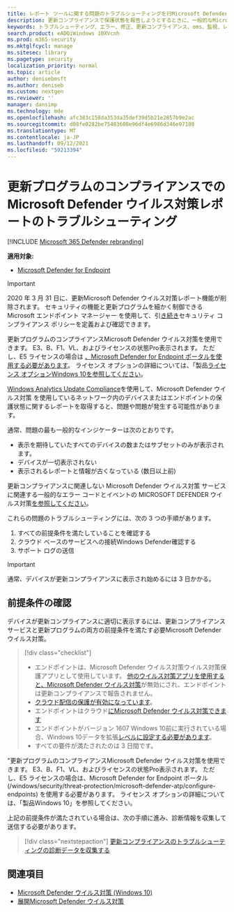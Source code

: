 ```yaml
---
title: レポート ツールに関する問題のトラブルシューティングを行Microsoft Defender ウイルス対策
description: 更新コンプライアンスで保護状態を報告しようとするときに、一般的なMicrosoft Defender ウイルス対策を特定して解決する
keywords: トラブルシューティング、エラー、修正、更新コンプライアンス、oms、監視、レポート、Microsoft Defender ウイルス対策
search.product: eADQiWindows 10XVcnh
ms.prod: m365-security
ms.mktglfcycl: manage
ms.sitesec: library
ms.pagetype: security
localization_priority: normal
ms.topic: article
author: denisebmsft
ms.author: deniseb
ms.custom: nextgen
ms.reviewer: ''
manager: dansimp
ms.technology: mde
ms.openlocfilehash: afc383c158da353da35def39d5b21e2857b9e2ac
ms.sourcegitcommit: d08fe0282be75483608e96df4e6986d346e97180
ms.translationtype: MT
ms.contentlocale: ja-JP
ms.lasthandoff: 09/12/2021
ms.locfileid: "59213394"
---
```

# <a name="troubleshoot-microsoft-defender-antivirus-reporting-in-update-compliance"></a>更新プログラムのコンプライアンスでの Microsoft Defender ウイルス対策レポートのトラブルシューティング

[!INCLUDE [Microsoft 365 Defender rebranding](../../includes/microsoft-defender.md)]


**適用対象:**

- [Microsoft Defender for Endpoint](/microsoft-365/security/defender-endpoint/)

> [!IMPORTANT]
> 2020 年 3 月 31 日に、更新Microsoft Defender ウイルス対策レポート機能が削除されます。 セキュリティの機能と更新プログラムを細かく制御できる Microsoft エンドポイント マネージャー を使用して、引[き続き](https://www.microsoft.com/microsoft-365/microsoft-endpoint-manager)セキュリティ コンプライアンス ポリシーを定義および確認できます。

更新プログラムのコンプライアンスMicrosoft Defender ウイルス対策を使用できます。 E3、B、F1、VL、およびライセンスの状態Pro表示されます。 ただし、E5 ライセンスの場合は [、Microsoft Defender for Endpoint ポータルを使用する必要があります](/windows/security/threat-protection/microsoft-defender-atp/configure-endpoints)。 ライセンス オプションの詳細については、「製品[ライセンス オプションWindows 10を参照してください](https://www.microsoft.com/licensing/product-licensing/windows10.aspx)。

[Windows Analytics Update Compliance](/windows/deployment/update/update-compliance-using#wdav-assessment)を使用して、Microsoft Defender ウイルス対策 を使用しているネットワーク内のデバイスまたはエンドポイントの保護状態に関するレポートを取得すると、問題や問題が発生する可能性があります。

通常、問題の最も一般的なインジケーターは次のとおりです。
- 表示を期待していたすべてのデバイスの数またはサブセットのみが表示されます。
- デバイスが一切表示されない
- 表示されるレポートと情報が古くなっている (数日以上前)

更新コンプライアンスに関連しない Microsoft Defender ウイルス対策 サービスに関連する一般的なエラー コードとイベントの MICROSOFT DEFENDER ウイルス対策[を参照してください](troubleshoot-microsoft-defender-antivirus.md)。 

これらの問題のトラブルシューティングには、次の 3 つの手順があります。

1. すべての前提条件を満たしていることを確認する
2. クラウド ベースのサービスへの接続Windows Defender確認する
3. サポート ログの送信

>[!IMPORTANT]
>通常、デバイスが更新コンプライアンスに表示され始めるには 3 日かかる。


## <a name="confirm-prerequisites"></a>前提条件の確認

デバイスが更新コンプライアンスに適切に表示するには、更新コンプライアンス サービスと更新プログラムの両方の前提条件を満たす必要Microsoft Defender ウイルス対策。

>[!div class="checklist"]
>- エンドポイントは、Microsoft Defender ウイルス対策ウイルス対策保護アプリとして使用しています。 [他のウイルス対策アプリを使用すると、Microsoft Defender ウイルス対策](microsoft-defender-antivirus-compatibility.md)が無効にされ、エンドポイントは更新コンプライアンスで報告されません。
> - [クラウド配信の保護が有効になっています](enable-cloud-protection-microsoft-defender-antivirus.md)。
> - エンドポイントはクラウド[にMicrosoft Defender ウイルス対策できます](configure-network-connections-microsoft-defender-antivirus.md#validate-connections-between-your-network-and-the-cloud)
> - エンドポイントがバージョン 1607 Windows 10前に実行されている場合、Windows 10データを拡張[レベルに設定する必要があります](/windows/configuration/configure-windows-diagnostic-data-in-your-organization#enhanced-level)。
> - すべての要件が満たされたのは 3 日間です。

"更新プログラムのコンプライアンスMicrosoft Defender ウイルス対策を使用できます。 E3、B、F1、VL、およびライセンスの状態Pro表示されます。 ただし、E5 ライセンスの場合は、Microsoft Defender for Endpoint ポータル (/windows/security/threat-protection/microsoft-defender-atp/configure-endpoints) を使用する必要があります。 ライセンス オプションの詳細については、「製品Windows 10」を参照してください。

上記の前提条件が満たされている場合は、次の手順に進み、診断情報を収集して送信する必要があります。

> [!div class="nextstepaction"]
> [更新コンプライアンスのトラブルシューティングの診断データを収集する](collect-diagnostic-data.md)  

## <a name="related-topics"></a>関連項目

- [Microsoft Defender ウイルス対策 (Windows 10)](microsoft-defender-antivirus-in-windows-10.md)
- [展開Microsoft Defender ウイルス対策](deploy-manage-report-microsoft-defender-antivirus.md)